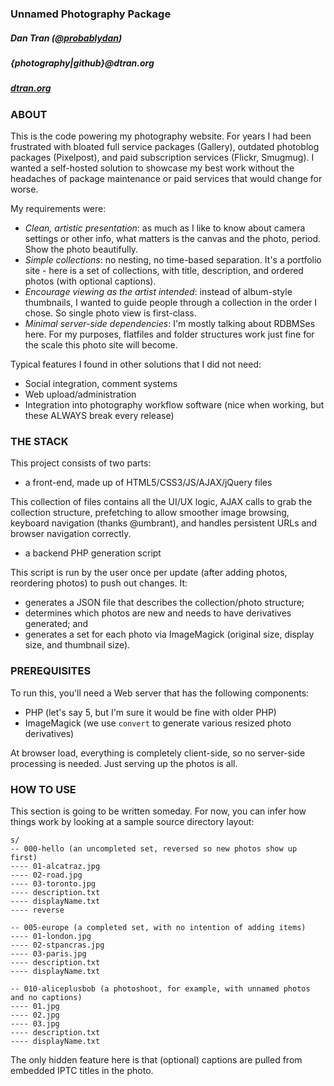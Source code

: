 ### Unnamed Photography Package
##### Dan Tran ([@probablydan](https://twitter.com/probablydan))
##### {photography|github}@dtran.org
##### [dtran.org](http://dtran.org/)

### ABOUT

This is the code powering my photography website. For years I had been frustrated with bloated full service packages (Gallery), outdated photoblog packages (Pixelpost), and paid subscription services (Flickr, Smugmug). I wanted a self-hosted solution to showcase my best work without the headaches of package maintenance or paid services that would change for worse.

My requirements were:

- *Clean, artistic presentation*: as much as I like to know about camera settings or other info, what matters is the canvas and the photo, period. Show the photo beautifully.
- *Simple collections*: no nesting, no time-based separation. It's a portfolio site - here is a set of collections, with title, description, and ordered photos (with optional captions).
- *Encourage viewing as the artist intended*: instead of album-style thumbnails, I wanted to guide people through a collection in the order I chose. So single photo view is first-class.
- *Minimal server-side dependencies*: I'm mostly talking about RDBMSes here. For my purposes, flatfiles and folder structures work just fine for the scale this photo site will become.

Typical features I found in other solutions that I did not need:

- Social integration, comment systems
- Web upload/administration
- Integration into photography workflow software (nice when working, but these ALWAYS break every release)


### THE STACK

This project consists of two parts:

- a front-end, made up of HTML5/CSS3/JS/AJAX/jQuery files

This collection of files contains all the UI/UX logic, AJAX calls to grab the collection structure, prefetching to allow smoother image browsing, keyboard navigation (thanks @umbrant), and handles persistent URLs and browser navigation correctly.

- a backend PHP generation script

This script is run by the user once per update (after adding photos, reordering photos) to push out changes. It:
- generates a JSON file that describes the collection/photo structure;
- determines which photos are new and needs to have derivatives generated; and
- generates a set for each photo via ImageMagick (original size, display size, and thumbnail size).


### PREREQUISITES

To run this, you'll need a Web server that has the following components:

- PHP (let's say 5, but I'm sure it would be fine with older PHP)
- ImageMagick (we use `convert` to generate various resized photo derivatives)

At browser load, everything is completely client-side, so no server-side processing is needed. Just serving up the photos is all.


### HOW TO USE

This section is going to be written someday. For now, you can infer how things work by looking at a sample source directory layout:

	s/
	-- 000-hello (an uncompleted set, reversed so new photos show up first)
	---- 01-alcatraz.jpg
	---- 02-road.jpg
	---- 03-toronto.jpg
	---- description.txt
	---- displayName.txt
	---- reverse

	-- 005-europe (a completed set, with no intention of adding items)
	---- 01-london.jpg
	---- 02-stpancras.jpg
	---- 03-paris.jpg
	---- description.txt
	---- displayName.txt

	-- 010-aliceplusbob (a photoshoot, for example, with unnamed photos and no captions)
	---- 01.jpg
	---- 02.jpg
	---- 03.jpg
	---- description.txt
	---- displayName.txt

The only hidden feature here is that (optional) captions are pulled from embedded IPTC titles in the photo.